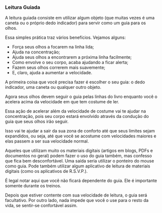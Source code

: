 ### Leitura Guiada

A leitura guiada consiste em utilizar algum objeto (que muitas vezes é uma caneta ou o próprio dedo indicador) para servir como um guia para os olhos.

Essa simples prática traz vários benefícios. Vejamos alguns:

* Força seus olhos a focarem na linha lida;
* Ajuda na concentração;
* Ajuda seus olhos a encontrarem a próxima linha facilmente;
* Como envolve o seu corpo, acaba ajudando a ficar alerta;
* Fazem seus olhos correrem mais suavemente;
* E, claro, ajuda a aumentar a velocidade.

A primeira coisa que você precisa fazer é escolher o seu guia: o dedo indicador, uma caneta ou qualquer outro objeto. 

Agora seus olhos devem seguir o guia pelas linhas do livro enquanto você o acelera acima da velocidade em que tem costume de ler.

Essa ação de acelerar além da velocidade de costume vai te ajudar na concentração, pois seu corpo estará envolvido através da condução do guia que seus olhos irão seguir. 

Isso vai te ajudar a sair da sua zona de conforto até que seus limites sejam expandidos, ou seja, até que você se acostume com velocidades maiores e elas passem a ser sua velocidade normal.

Aqueles que utilizam muito os materiais digitais (artigos em blogs, PDFs e documentos no geral) podem fazer o uso do guia também, mas confesso que fica bem desconfortável. Uma saída seria utilizar o ponteiro do mouse como guia. Pode também utilizar algum aplicativo de leitura de materiais digitais (como os aplicativos de R.S.V.P.).

É legal notar aqui que você não ficará dependente do guia. Ele é importante somente durante os treinos.

Depois que estiver contente com sua velocidade de leitura, o guia será facultativo. Por outro lado, nada impede que você o use para o resto da vida, se sentir-se confortável assim.
